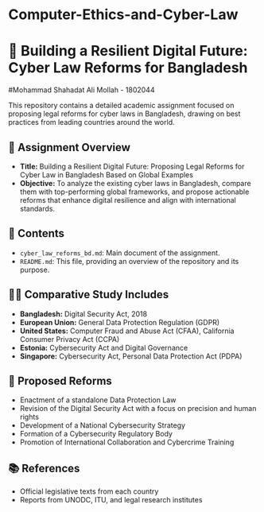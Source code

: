 # Computer-Ethics-and-Cyber-Law

# 📘 Building a Resilient Digital Future: Cyber Law Reforms for Bangladesh

#Mohammad Shahadat Ali Mollah - 1802044

This repository contains a detailed academic assignment focused on proposing legal reforms for cyber laws in Bangladesh, drawing on best practices from leading countries around the world.

## 📄 Assignment Overview

- **Title:** Building a Resilient Digital Future: Proposing Legal Reforms for Cyber Law in Bangladesh Based on Global Examples
- **Objective:** To analyze the existing cyber laws in Bangladesh, compare them with top-performing global frameworks, and propose actionable reforms that enhance digital resilience and align with international standards.

## 🧩 Contents

- `cyber_law_reforms_bd.md`: Main document of the assignment.
- `README.md`: This file, providing an overview of the repository and its purpose.

## 🕵️‍♂️ Comparative Study Includes

- **Bangladesh:** Digital Security Act, 2018
- **European Union:** General Data Protection Regulation (GDPR)
- **United States:** Computer Fraud and Abuse Act (CFAA), California Consumer Privacy Act (CCPA)
- **Estonia:** Cybersecurity Act and Digital Governance
- **Singapore:** Cybersecurity Act, Personal Data Protection Act (PDPA)

## 📌 Proposed Reforms

- Enactment of a standalone Data Protection Law
- Revision of the Digital Security Act with a focus on precision and human rights
- Development of a National Cybersecurity Strategy
- Formation of a Cybersecurity Regulatory Body
- Promotion of International Collaboration and Cybercrime Training

## 📚 References

- Official legislative texts from each country
- Reports from UNODC, ITU, and legal research institutes




